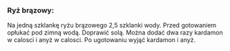 
### Ryż brązowy:

Na jedną szklankę ryżu brązowego 2,5 szklanki wody.
Przed gotowaniem opłukać pod zimną wodą.
Doprawić solą. Można dodać dwa razy kardamon w calosci i anyż w calosci. Po ugotowaniu wyjąć kardamon i anyż.
